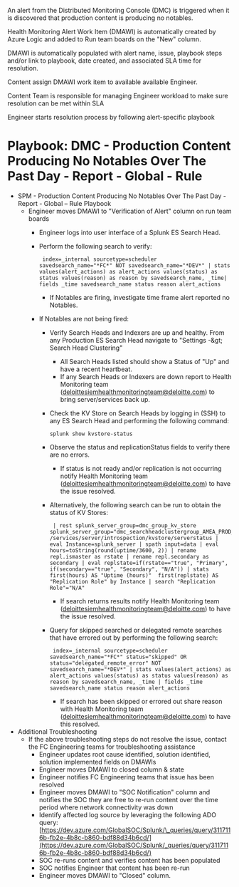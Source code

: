 An alert from the Distributed Monitoring Console (DMC) is triggered when it is discovered that production content is producing no notables.

Health Monitoring Alert Work Item (DMAWI) is automatically created by Azure Logic and added to Run team boards on the &quot;New&quot; column.

DMAWI is automatically populated with alert name, issue, playbook steps and/or link to playbook, date created, and associated SLA time for resolution.

Content assign DMAWI work item to available available Engineer.

Content Team is responsible for managing Engineer workload to make sure resolution can be met within SLA

Engineer starts resolution process by following alert-specific playbook

# 
# Playbook: DMC - Production Content Producing No Notables Over The Past Day - Report - Global - Rule

- SPM - Production Content Producing No Notables Over The Past Day - Report - Global – Rule Playbook
  - Engineer moves DMAWI to &quot;Verification of Alert&quot; column on run team boards
    - Engineer logs into user interface of a Splunk ES Search Head.
    - Perform the following search to verify:

      <pre><code> index=_internal sourcetype=scheduler savedsearch_name="*FC*" NOT savedsearch_name="*DEV*" | stats values(alert_actions) as alert_actions values(status) as status values(reason) as reason by savedsearch_name, _time| fields _time savedsearch_name status reason alert_actions </code></pre> 

        - If Notables are firing, investigate time frame alert reported no Notables.
     - If Notables are not being fired:
       - Verify Search Heads and Indexers are up and healthy. From any Production ES Search Head navigate to &quot;Settings -\&gt; Search Head Clustering&quot;
         - All Search Heads listed should show a Status of &quot;Up&quot; and have a recent heartbeat.
         - If any Search Heads or Indexers are down report to Health Monitoring team (deloittesiemhealthmonitoringteam@deloitte.com) to bring server/services back up.
       - Check the KV Store on Search Heads by logging in (SSH) to any ES Search Head and performing the following command:

          <pre><code>splunk show kvstore-status</code></pre>


  
        - Observe the status and replicationStatus fields to verify there are no errors.
           -    If status is not ready and/or replication is not occurring notify Health Monitoring team (deloittesiemhealthmonitoringteam@deloitte.com) to have the issue resolved.
       - Alternatively, the following search can be run to obtain the status of KV Stores:

         <pre><code> | rest splunk_server_group=dmc_group_kv_store splunk_server_group="dmc_searchheadclustergroup_AMEA_PROD_ES_SHC" /services/server/introspection/kvstore/serverstatus | eval Instance=splunk_server | spath input=data | eval hours=toString(round(uptime/3600, 2)) | rename repl.ismaster as rstate | rename repl.secondary as secondary | eval replstate=if(rstate=="true", "Primary", if(secondary=="true", "Secondary", "N/A")) | stats  first(hours) AS "Uptime (hours)"  first(replstate) AS "Replication Role" by Instance | search "Replication Role"="N/A" </code></pre>


  
    
          - If search returns results notify Health Monitoring team (deloittesiemhealthmonitoringteam@deloitte.com) to have the issue resolved.
       - Query for skipped searched or delegated remote searches that have errored out by performing the following search:

         <pre><code> index=_internal sourcetype=scheduler savedsearch_name="*FC*" status="skipped" OR status="delegated_remote_error" NOT savedsearch_name="*DEV*" | stats values(alert_actions) as alert_actions values(status) as status values(reason) as reason by savedsearch_name, _time | fields _time savedsearch_name status reason alert_actions </code></pre>


  
    
          - If search has been skipped or errored out share reason with Health Monitoring team (deloittesiemhealthmonitoringteam@deloitte.com) to have this resolved.
- Additional Troubleshooting
  - If the above troubleshooting steps do not resolve the issue, contact the FC Engineering teams for troubleshooting assistance
    - Engineer updates root cause identified, solution identified, solution implemented fields on DMAWIs
    - Engineer moves DMAWI to closed column &amp; state
    - Engineer notifies FC Engineering teams that issue has been resolved
    -  Engineer moves DMAWI to &quot;SOC Notification&quot; column and notifies the SOC they are free to re-run content over the time period where network connectivity was down
    - Identify affected log source by leveraging the following ADO query: [https://dev.azure.com/GlobalSOC/Splunk/\_queries/query/3117116b-fb2e-4b8c-b860-bdf88d34b6cd/](https://dev.azure.com/GlobalSOC/Splunk/_queries/query/3117116b-fb2e-4b8c-b860-bdf88d34b6cd/)
    - SOC re-runs content and verifies content has been populated
    - SOC notifies Engineer that content has been re-run
    -  Engineer moves DMAWI to &quot;Closed&quot; column.